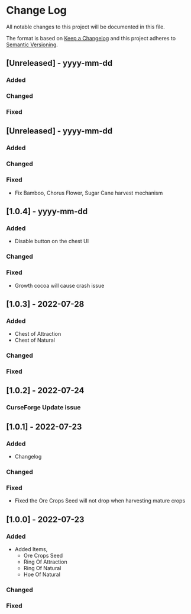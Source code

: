 
# Change Log
All notable changes to this project will be documented in this file.

The format is based on [Keep a Changelog](http://keepachangelog.com/)
and this project adheres to [Semantic Versioning](http://semver.org/).



## [Unreleased] - yyyy-mm-dd
### Added
### Changed
### Fixed

## [Unreleased] - yyyy-mm-dd
### Added
### Changed
### Fixed
- Fix Bamboo, Chorus Flower, Sugar Cane harvest mechanism 

## [1.0.4] - yyyy-mm-dd
### Added
- Disable button on the chest UI
### Changed
### Fixed
- Growth cocoa will cause crash issue

## [1.0.3] - 2022-07-28
### Added

- Chest of Attraction
- Chest of Natural

### Changed
### Fixed

## [1.0.2] - 2022-07-24
### CurseForge Update issue

## [1.0.1] - 2022-07-23
### Added
* Changelog
### Changed
### Fixed
* Fixed the Ore Crops Seed will not drop when harvesting mature crops

## [1.0.0] - 2022-07-23
### Added
* Added Items, 
  * Ore Crops Seed
  * Ring Of Attraction 
  * Ring Of Natural 
  * Hoe Of Natural
### Changed
### Fixed